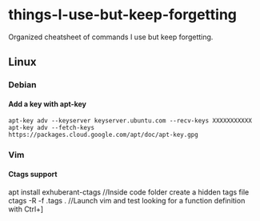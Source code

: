 # things-I-use-but-keep-forgetting
Organized cheatsheet of commands I use but keep forgetting.

## Linux
### Debian
#### Add a key with apt-key
```
apt-key adv --keyserver keyserver.ubuntu.com --recv-keys XXXXXXXXXXX
apt-key adv --fetch-keys https://packages.cloud.google.com/apt/doc/apt-key.gpg
```
### Vim
#### Ctags support
apt install exhuberant-ctags
//Inside code folder create a hidden tags file
ctags -R -f .tags .
//Launch vim and test looking for a function definition with Ctrl+]

